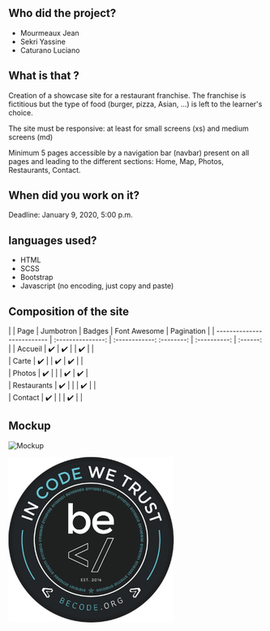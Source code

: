 ## Who did the project?
- Mourmeaux Jean
- Sekri Yassine
- Caturano Luciano

## What is that ?

Creation of a showcase site for a restaurant franchise. The franchise is fictitious but the type of food (burger, pizza, Asian, ...) is left to the learner's choice.

The site must be responsive: at least for small screens (xs) and medium screens (md)

Minimum 5 pages accessible by a navigation bar (navbar) present on all pages and leading to the different sections: Home, Map, Photos, Restaurants, Contact.

## When did you work on it?

Deadline: January 9, 2020, 5:00 p.m.

## languages ​​used?

- HTML
- SCSS
- Bootstrap
- Javascript (no encoding, just copy and paste)


## Composition of the site

|                            |       Page        |   Jumbotron  |   Badges    | Font Awesome | Pagination | 
| -------------------------- | :---------------: | :------------:  :--------: | :----------: |  :------:  |
| Accueil                    |        ✔️          |       ✔️      |             |       ✔️      |            |       
| Carte                      |        ✔️          |              |      ✔️      |       ✔️      |            |        
| Photos                     |        ✔️          |              |             |       ✔️      |      ✔️     |      
| Restaurants                |        ✔️          |              |             |       ✔️      |            |        
| Contact                    |        ✔️          |              |             |       ✔️      |            |           


## Mockup

![Mockup](./assets/images/mockup)

![Becode](./assets/images/becode.png)